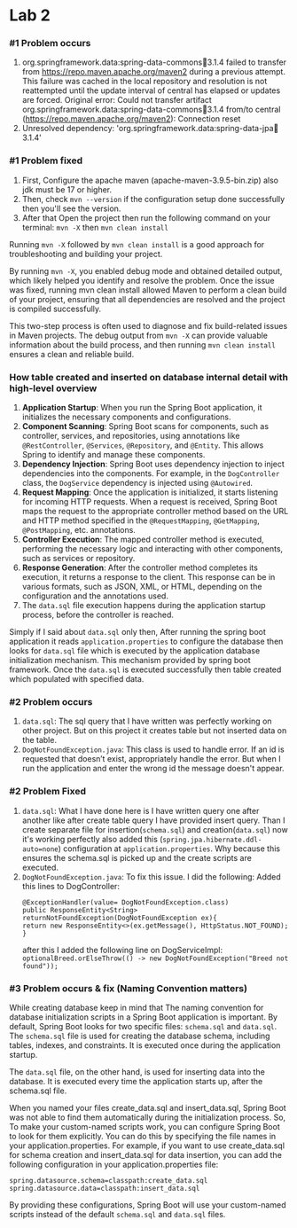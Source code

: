 # Lab 2

### #1 Problem occurs
1. org.springframework.data:spring-data-commons:jar:3.1.4 failed to transfer from https://repo.maven.apache.org/maven2 during a previous attempt. This failure was cached in the local repository and resolution is not reattempted until the update interval of central has elapsed or updates are forced. Original error: Could not transfer artifact org.springframework.data:spring-data-commons:jar:3.1.4 from/to central (https://repo.maven.apache.org/maven2): Connection reset
2. Unresolved dependency: 'org.springframework.data:spring-data-jpa:jar:3.1.4'

### #1 Problem fixed
1. First, Configure the apache maven (apache-maven-3.9.5-bin.zip) also jdk must be 17 or higher.
2. Then, check ``mvn --version`` if the configuration setup done successfully then you'll see the version.
3. After that Open the project then run the following command on your terminal: ``mvn -X`` then ``mvn clean install``

Running ```mvn -X``` followed by ``mvn clean install`` is a good approach for troubleshooting and building your project.

By running ``mvn -X``, you enabled debug mode and obtained detailed output, which likely helped you identify and resolve the problem. Once the issue was fixed, running mvn clean install allowed Maven to perform a clean build of your project, ensuring that all dependencies are resolved and the project is compiled successfully.

This two-step process is often used to diagnose and fix build-related issues in Maven projects. The debug output from ``mvn -X`` can provide valuable information about the build process, and then running ``mvn clean install`` ensures a clean and reliable build.



### How table created and inserted on database internal detail with high-level overview
1. **Application Startup**: When you run the Spring Boot application, it initializes the necessary components and configurations.
2. **Component Scanning**: Spring Boot scans for components, such as controller, services, and repositories, using annotations like ```@RestController```, ```@Services```, ``@Repository``, and ``@Entity``. This allows Spring to identify and manage these components.
3. **Dependency Injection**: Spring Boot uses dependency injection to inject dependencies into the components. For example, in the `DogController` class, the `DogService` dependency is injected using `@Autowired`.
4. **Request Mapping**: Once the application is initialized, it starts listening for incoming HTTP requests. When a request is received, Spring Boot maps the request to the appropriate controller method based on the URL and HTTP method specified in the `@RequestMapping`, `@GetMapping`, `@PostMapping`, etc. annotations.
5. **Controller Execution**: The mapped controller method is executed, performing the necessary logic and interacting with other components, such as services or repository.
6. **Response Generation**: After the controller method completes its execution, it returns a response to the client. This response can be in various formats, such as JSON, XML, or HTML, depending on the configuration and the annotations used.
7. The ``data.sql`` file execution happens during the application startup process, before the controller is reached. 

Simply if I said about `data.sql` only then, After running the spring boot application it reads `application.properties` to configure the database then looks for `data.sql` file which is executed by the application database initialization mechanism. This mechanism provided by spring boot framework. Once the `data.sql` is executed successfully then table created which populated with specified data.

### #2 Problem occurs
1. ```data.sql```: The sql query that I have written was perfectly working on other project. But on this project it creates table but not inserted data on the table.
2. ``DogNotFoundException.java``: This class is used to handle error. If an id is requested that doesn’t exist, appropriately handle the error. But when I run the application and enter the wrong id the message doesn't appear.

### #2 Problem Fixed
1. ``data.sql``: What I have done here is I have written query one after another like after create table query I have provided insert query. Than I create separate file for insertion(`schema.sql`) and creation(`data.sql`) now it's working perfectly also added this (`spring.jpa.hibernate.ddl-auto=none`) configuration at `application.properties`. Why because this ensures the schema.sql is picked up and the create scripts are executed.
2. ``DogNotFoundException.java``: To fix this issue. I did the following:
 Added this lines to DogController:
   ```
   @ExceptionHandler(value= DogNotFoundException.class)
   public ResponseEntity<String> returnNotFoundException(DogNotFoundException ex){
   return new ResponseEntity<>(ex.getMessage(), HttpStatus.NOT_FOUND);
   }
   ```
   after this I added the following line on DogServiceImpl:
   ``
    optionalBreed.orElseThrow(() -> new DogNotFoundException("Breed not found")); 
   ``

### #3 Problem occurs & fix (Naming Convention matters)
While creating database keep in mind that The naming convention for database initialization scripts in a Spring Boot application is important. By default, Spring Boot looks for two specific files: `schema.sql` and `data.sql`.
The `schema.sql` file is used for creating the database schema, including tables, indexes, and constraints. It is executed once during the application startup.

The `data.sql` file, on the other hand, is used for inserting data into the database. It is executed every time the application starts up, after the schema.sql file.

When you named your files create_data.sql and insert_data.sql, Spring Boot was not able to find them automatically during the initialization process. So, To make your custom-named scripts work, you can configure Spring Boot to look for them explicitly. You can do this by specifying the file names in your application.properties.
For example, if you want to use create_data.sql for schema creation and insert_data.sql for data insertion, you can add the following configuration in your application.properties file:

```
spring.datasource.schema=classpath:create_data.sql
spring.datasource.data=classpath:insert_data.sql
```

By providing these configurations, Spring Boot will use your custom-named scripts instead of the default `schema.sql` and `data.sql` files.